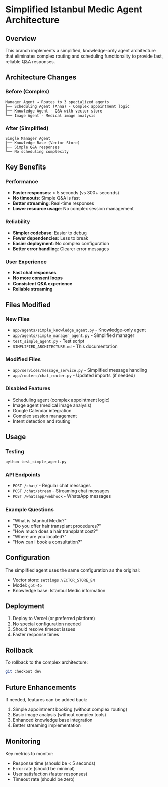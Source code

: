 # Simplified Istanbul Medic Agent Architecture

## Overview

This branch implements a simplified, knowledge-only agent architecture that eliminates complex routing and scheduling functionality to provide fast, reliable Q&A responses.

## Architecture Changes

### Before (Complex)
```
Manager Agent → Routes to 3 specialized agents
├── Scheduling Agent (Anna) - Complex appointment logic
├── Knowledge Agent - Q&A with vector store  
└── Image Agent - Medical image analysis
```

### After (Simplified)
```
Single Manager Agent
├── Knowledge Base (Vector Store)
├── Simple Q&A responses
└── No scheduling complexity
```

## Key Benefits

### Performance
- **Faster responses**: < 5 seconds (vs 300+ seconds)
- **No timeouts**: Simple Q&A is fast
- **Better streaming**: Real-time responses
- **Lower resource usage**: No complex session management

### Reliability
- **Simpler codebase**: Easier to debug
- **Fewer dependencies**: Less to break
- **Easier deployment**: No complex configuration
- **Better error handling**: Clearer error messages

### User Experience
- **Fast chat responses**
- **No more consent loops**
- **Consistent Q&A experience**
- **Reliable streaming**

## Files Modified

### New Files
- `app/agents/simple_knowledge_agent.py` - Knowledge-only agent
- `app/agents/simple_manager_agent.py` - Simplified manager
- `test_simple_agent.py` - Test script
- `SIMPLIFIED_ARCHITECTURE.md` - This documentation

### Modified Files
- `app/services/message_service.py` - Simplified message handling
- `app/routers/chat_router.py` - Updated imports (if needed)

### Disabled Features
- Scheduling agent (complex appointment logic)
- Image agent (medical image analysis)
- Google Calendar integration
- Complex session management
- Intent detection and routing

## Usage

### Testing
```bash
python test_simple_agent.py
```

### API Endpoints
- `POST /chat/` - Regular chat messages
- `POST /chat/stream` - Streaming chat messages
- `POST /whatsapp/webhook` - WhatsApp messages

### Example Questions
- "What is Istanbul Medic?"
- "Do you offer hair transplant procedures?"
- "How much does a hair transplant cost?"
- "Where are you located?"
- "How can I book a consultation?"

## Configuration

The simplified agent uses the same configuration as the original:
- Vector store: `settings.VECTOR_STORE_EN`
- Model: `gpt-4o`
- Knowledge base: Istanbul Medic information

## Deployment

1. Deploy to Vercel (or preferred platform)
2. No special configuration needed
3. Should resolve timeout issues
4. Faster response times

## Rollback

To rollback to the complex architecture:
```bash
git checkout dev
```

## Future Enhancements

If needed, features can be added back:
1. Simple appointment booking (without complex routing)
2. Basic image analysis (without complex tools)
3. Enhanced knowledge base integration
4. Better streaming implementation

## Monitoring

Key metrics to monitor:
- Response time (should be < 5 seconds)
- Error rate (should be minimal)
- User satisfaction (faster responses)
- Timeout rate (should be zero)

